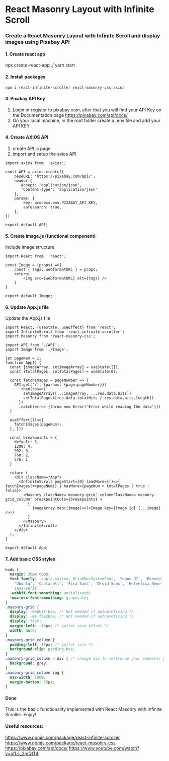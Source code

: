 # React Masonry Layout with Infinite Scroll
### Create a React Masonry Layout with Infinite Scroll and display images using Pixabay API

#### 1. Create react app
npx create-react-app ./
yarn start

#### 2. Install packages
```JS
npm i react-infinite-scroller react-masonry-css axios
```
#### 3. Pixabay API Key
1. Login or register to pixabay.com, after that you will find your API Key on the Documentation page https://pixabay.com/api/docs/
2. On your local machine, in the root folder create a .env file and add your API KEY

#### 4. Create AXIOS API
1. create API.js page 
2. import and setup the axios API
```JS
import axios from  'axios';

const API = axios.create({
    baseURL: 'https://pixabay.com/api/',
    header:{
       Accept: 'application/json',
       'Content-type': 'application/json' 
    },
    params: {
        key: process.env.PIXABAY_API_KEY,
        safesearch: true,
    },
})

export default API;
```

#### 5. Create image.js (functional component)
Include image structure
```JS
import React from  'react';

const Image = (props) =>{
    const { tags, webformatURL } = props;
    return(
        <img src={webformatURL} alt={tags} />
    )
}
 
export default Image;
```

#### 6. Update App.js file
Update the App.js file
```JS
import React, {useState, useEffect} from 'react';
import InfiniteScroll from 'react-infinite-scroller';             
import Masonry from 'react-masonry-css';

import API from './API'; 
import Image from './Image';

let pageNum = 1;
function App() { 
  const [imageArray, setImageArray] = useState([]);
  const [totalPages, setTotalPages] = useState(0);

  const fetchImages = pageNumber => {
    API.get('/', {params: {page:pageNumber}})
      .then(res=>{
        setImageArray([...imageArray, ...res.data.hits])
        setTotalPages([res.data.totalHits / res.data.hits.length])
      })
      .catch(err=> {throw new Error('Error while reading the data')})
  }

  useEffect(()=>{
    fetchImages(pageNum);
  }, [])

  const breakpoints = {
    default: 5,
    1200: 4,
    992: 3,
    768: 2,
    576: 1
  }

  return ( 
    <div className="App">
      <InfiniteScroll pageStart={0} loadMore={()=>{ fetchImages(++pageNum)} } hasMore={pageNum < totalPages ? true : false}>
        <Masonry className='masonry-grid' columnClassName='masonry-grid_column' breakpointCols={breakpoints} >
          {
            imageArray.map((image)=>(<Image key={image.id} {...image} />))
          }
        </Masonry>
      </InfiniteScroll>
    </div>
  );
}

export default App;
```

#### 7. Add basic CSS styles
```CSS
body {
  margin: 30px 60px;
  font-family: -apple-system, BlinkMacSystemFont, 'Segoe UI', 'Roboto', 'Oxygen',
    'Ubuntu', 'Cantarell', 'Fira Sans', 'Droid Sans', 'Helvetica Neue',
    sans-serif;
  -webkit-font-smoothing: antialiased;
  -moz-osx-font-smoothing: grayscale;
}
.masonry-grid {
  display: -webkit-box; /* Not needed if autoprefixing */
  display: -ms-flexbox; /* Not needed if autoprefixing */
  display: flex;
  margin-left: -15px; /* gutter size offset */
  width: auto;
}
.masonry-grid_column {
  padding-left: 15px; /* gutter size */
  background-clip: padding-box;
}
.masonry-grid_column > div { /* change div to reference your elements you put in <Masonry> */
  background: grey;
}
.masonry-grid_column img {
  max-width: 100%;
  margin-bottom: 15px;
}
```

#### Done
This is the basic functionality implemented with React Masonry with Infinite Scroller. Enjoy!

#### Useful resources:
https://www.npmjs.com/package/react-infinite-scroller
https://www.npmjs.com/package/react-masonry-css
https://pixabay.com/api/docs/
https://www.youtube.com/watch?v=ofLc_2mQtT4